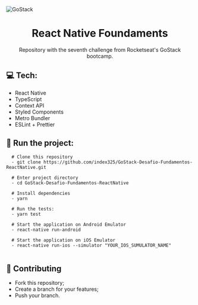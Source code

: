 <img alt="GoStack" src="https://storage.googleapis.com/golden-wind/bootcamp-gostack/header-desafios.png" />
<h1 align=center>React Native Foundaments</h1>
<p align="center">Repository with the seventh challenge from Rocketseat's GoStack bootcamp.</p>

## :computer: Tech:
- React Native
- TypeScript
- Context API
- Styled Components
- Metro Bundler
- ESLint + Prettier

## :running: Run the project:
```shell
  # Clone this repository
  - git clone https://github.com/index325/GoStack-Desafio-Fundamentos-ReactNative.git
  
  # Enter project directory
  - cd GoStack-Desafio-Fundamentos-ReactNative
  
  # Install dependencies
  - yarn
  
  # Run the tests:
  - yarn test
  
  # Start the application on Android Emulator
  - react-native run-android
  
  # Start the application on iOS Emulator
  - react-native run-ios --simulator "YOUR_IOS_SUMULATOR_NAME"
  
```

## :fork_and_knife: Contributing
- Fork this repository;
- Create a branch for your features;
- Push your branch.
